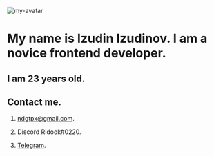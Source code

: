 ![my-avatar](https://avatars.githubusercontent.com/u/111193592?s=400&u=33c0b08bf0c0acc5900f62ced8ed74af8419bb73&v=4)

# My name is Izudin Izudinov. I am a novice frontend developer.

## I am 23 years old.

## Contact me.

1.  ndgtpx@gmail.com.

2. Discord Ridook#0220.

3. [Telegram](https://t.me/Ridook3).